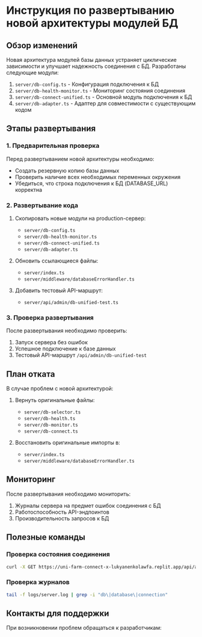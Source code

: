 # Инструкция по развертыванию новой архитектуры модулей БД

## Обзор изменений

Новая архитектура модулей базы данных устраняет циклические зависимости и улучшает надежность соединения с БД. Разработаны следующие модули:

1. `server/db-config.ts` - Конфигурация подключения к БД
2. `server/db-health-monitor.ts` - Мониторинг состояния соединения 
3. `server/db-connect-unified.ts` - Основной модуль подключения к БД
4. `server/db-adapter.ts` - Адаптер для совместимости с существующим кодом

## Этапы развертывания

### 1. Предварительная проверка

Перед развертыванием новой архитектуры необходимо:

- Создать резервную копию базы данных
- Проверить наличие всех необходимых переменных окружения
- Убедиться, что строка подключения к БД (DATABASE_URL) корректна

### 2. Развертывание кода

1. Скопировать новые модули на production-сервер:
   - `server/db-config.ts`
   - `server/db-health-monitor.ts`
   - `server/db-connect-unified.ts`
   - `server/db-adapter.ts`

2. Обновить ссылающиеся файлы:
   - `server/index.ts`
   - `server/middleware/databaseErrorHandler.ts`

3. Добавить тестовый API-маршрут:
   - `server/api/admin/db-unified-test.ts`

### 3. Проверка развертывания

После развертывания необходимо проверить:

1. Запуск сервера без ошибок
2. Успешное подключение к базе данных
3. Тестовый API-маршрут `/api/admin/db-unified-test`

## План отката

В случае проблем с новой архитектурой:

1. Вернуть оригинальные файлы:
   - `server/db-selector.ts`
   - `server/db-health.ts`
   - `server/db-monitor.ts`
   - `server/db-connect.ts`

2. Восстановить оригинальные импорты в:
   - `server/index.ts`
   - `server/middleware/databaseErrorHandler.ts`

## Мониторинг

После развертывания необходимо мониторить:

1. Журналы сервера на предмет ошибок соединения с БД
2. Работоспособность API-эндпоинтов
3. Производительность запросов к БД

## Полезные команды

### Проверка состояния соединения

```bash
curl -X GET https://uni-farm-connect-x-lukyanenkolawfa.replit.app/api/admin/db-unified-test
```

### Проверка журналов

```bash
tail -f logs/server.log | grep -i "db\|database\|connection"
```

## Контакты для поддержки

При возникновении проблем обращаться к разработчикам: